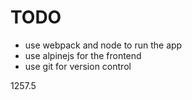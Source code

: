 TODO
====


- use webpack and node to run the app
- use alpinejs for the frontend
- use git for version control

1257.5

